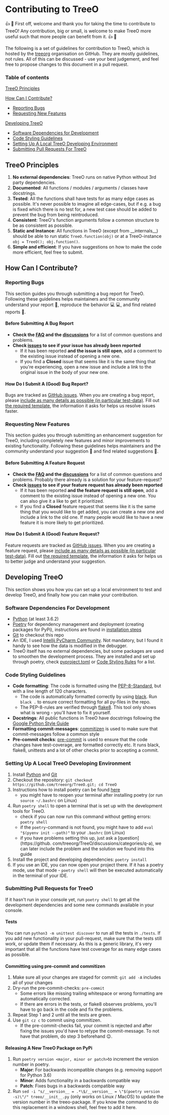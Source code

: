 # Contributing to TreeO

:+1: :partying_face: First off, welcome and thank you for taking the time to contribute to TreeO! Any contribution, big or small, is welcome to make TreeO more useful such that more people can benefit from it. :+1: :partying_face:

The following is a set of guidelines for contribution to TreeO, which is hosted by the [treeorg](https://github.com/treeorg) organisation on GitHub. They are mostly guidelines, not rules. All of this can be discussed - use your best judgement, and feel free to propose changes to this document in a pull request.

### Table of contents
[TreeO Principles](#treeo-principles)

[How Can I Contribute?](#how-can-i-contribute)
  * [Reporting Bugs](#reporting-bugs)
  * [Requesting New Features](#requesting-new-features)

[Developing TreeO](#developing-treeo)
  * [Software Dependencies for Development](#software-dependencies-for-development)
  * [Code Styling Guidelines](#code-styling-guidelines)
  * [Setting Up A Local TreeO Developing Environment](#setting-up-a-local-treeo-developing-environment)
  * [Submitting Pull Requests For TreeO](#submitting-pull-requests-for-treeo)

## TreeO Principles
1. **No external dependencies**: TreeO runs on native Python without 3rd party dependencies.
2. **Documented**: All functions / modules / arguments / classes have docstrings.
3. **Tested**: All the functions shall have tests for as many edge cases as possible. It's never possible to imagine all edge-cases, but if e.g. a bug is fixed which there is no test for, a new test case should be added to prevent the bug from being reintroduced.
4. **Consistent**: TreeO's function arguments follow a common structure to be as consistent as possible.
5. **Static and Instance**: All functions in TreeO (except from \_\_internals\_\_) should be able to run static `TreeO.function(obj)` or at a TreeO-instance `obj = TreeO(); obj.function()`.
6. **Simple and efficient**: If you have suggestions on how to make the code more efficient, feel free to submit.

## How Can I Contribute?

### Reporting Bugs

This section guides you through submitting a bug report for TreeO. Following these guidelines helps maintainers and the community understand your report :pencil:, reproduce the behavior :computer: :computer:, and find related reports :mag_right:.

#### Before Submitting A Bug Report

* **Check the [FAQ](https://github.com/treeorg/TreeO/discussions/categories/q-a) and the [discussions](https://github.com/treeorg/TreeO/discussions)** for a list of common questions and problems.
* **Check [issues](https://github.com/treeorg/TreeO/issues) to see if your issue has already been reported**
  * If it has been reported **and the issue is still open**, add a comment to the existing issue instead of opening a new one.
  * If you find a **Closed** issue that seems like it is the same thing that you're experiencing, open a new issue and include a link to the original issue in the body of your new one.

#### How Do I Submit A (Good) Bug Report?

Bugs are tracked as [GitHub issues](https://guides.github.com/features/issues/). When you are creating a bug report, please [include as many details as possible (in particular test-data)](#how-do-i-submit-a-good-bug-report). Fill out [the required template](https://github.com/treeorg/TreeO/issues/new?template=bug_report.md), the information it asks for helps us resolve issues faster.

### Requesting New Features

This section guides you through submitting an enhancement suggestion for TreeO, including completely new features and minor improvements to existing functionality. Following these guidelines helps maintainers and the community understand your suggestion :pencil: and find related suggestions :mag_right:.

#### Before Submitting A Feature Request

* **Check the [FAQ](https://github.com/treeorg/TreeO/discussions/categories/q-a) and the [discussions](https://github.com/treeorg/TreeO/discussions)** for a list of common questions and problems. Probably there already is a solution for your feature-request?
* **Check [issues](https://github.com/treeorg/TreeO/issues) to see if your feature request has already been reported**
  * If it has been reported **and the feature request is still open**, add a comment to the existing issue instead of opening a new one. You can also give it a like to get it prioritized.
  * If you find a **Closed** feature request that seems like it is the same thing that you would like to get added, you can create a new one and include a link to the old one. If many people would like to have a new feature it is more likely to get prioritized.

#### How Do I Submit A (Good) Feature Request?

Feature requests are tracked as [GitHub issues](https://guides.github.com/features/issues/). When you are creating a feature request, please [include as many details as possible (in particular test-data)](#how-do-i-submit-a-good-feature-request). Fill out [the required template](https://github.com/treeorg/TreeO/issues/new?template=feature_request.md), the information it asks for helps us to better judge and understand your suggestion.

## Developing TreeO
This section shows you how you can set up a local environment to test and develop TreeO, and finally how you can make your contribution.

### Software Dependencies For Development
* [Python](https://www.python.org/) (at least 3.6.2)
* [Poetry](https://python-poetry.org) for dependency management and deployment (creating packages for PyPi), instructions are found in [installation steps](#setting-up-a-local-treeo-developing-environment)
* [Git](https://git-scm.com/) to checkout this repo
* An IDE, I used [Intellij PyCharm Community](https://www.jetbrains.com/pycharm/download/). Not mandatory, but I found it handy to see how the data is modified in the debugger.
* TreeO itself has no external dependencies, but some packages are used to smoothen the development process. They are installed and set up through poetry, check [pyproject.toml](https://github.com/treeorg/TreeO/blob/main/pyproject.toml) or [Code Styling Rules](#code-styling-guidelines) for a list.

### Code Styling Guidelines
* **Code formatting**: The code is formatted using the [PEP-8-Standard](https://peps.python.org/pep-0008/), but with a line length of 120 characters.
    * The code is automatically formatted correctly by using [black](https://github.com/psf/black). Run `black .` to ensure correct formatting for all py-files in the repo.
    * The PEP-8-rules are verified through [flake8](https://flake8.pycqa.org/en/latest/). This tool only shows what is wrong - you'll have to fix it yourself.
* **Docstrings**: All public functions in TreeO have docstrings following the [Google Python Style Guide](https://google.github.io/styleguide/pyguide.html)
* **Formatting commit-messages**: [commitizen](https://commitizen-tools.github.io/commitizen/) is used to make sure that commit-messages follow a common style
* **Pre-commit checks**: [pre-commit](https://pre-commit.com/) is used to ensure that the code changes have test-coverage, are formatted correctly etc. It runs black, flake8, unittests and a lot of other checks prior to accepting a commit.

### Setting Up A Local TreeO Developing Environment
1. Install [Python](https://www.python.org/downloads/) and [Git](https://git-scm.com/)
2. Checkout the repository: `git checkout https://github.com/treeorg/TreeO.git; cd TreeO`
3. Instructions how to install poetry can be found [here](https://python-poetry.org/docs/)
   * you might have to reopen your terminal after installing poetry (or run `source ~/.bashrc` on Linux)
4. Run `poetry shell` to open a terminal that is set up with the development tools for TreeO.
    * check if you can now run this command without getting errors: `poetry shell`
    * if the `poetry`-command is not found, you might have to add `eval "$(pyenv init --path)"` to your `.bashrc` (on Linux)
    * if you have problems setting this up, just ask a [question](https://github. com/treeorg/TreeO/discussions/categories/q-a), we can later include the problem and the solution we found into this guide
5. Install the project and developing dependencies: `poetry install`
6. If you use an IDE, you can now open your project there. If it has a poetry mode, use that mode - `poetry shell` will then be executed automatically in the terminal of your IDE.

### Submitting Pull Requests for TreeO
If it hasn't run in your console yet, run `poetry shell` to get all the development dependencies and some new commands available in your console.

#### Tests
You can run `python3 -m unittest discover` to run all the tests in `./tests`. If you add new functionality in your pull-request, make sure that the tests still work, or update them if necessary. As this is a generic library, it's very important that all the functions have test coverage for as many edge cases as possible.

#### Committing using pre-commit and commitizen
1. Make sure all your changes are staged for commit: `git add -A` includes all of your changes
2. Dry-run the pre-commit-checks: `pre-commit`
   * Some errors like missing trailing whitespace or wrong formatting are automatically corrected.
   * If there are errors in the tests, or flake8 observes problems, you'll have to go back in the code and fix the problems.
3. Repeat Step 1 and 2 until all the tests are green.
4. Use `git cz c` to commit using commitizen.
   * If the pre-commit-checks fail, your commit is rejected and after fixing the issues you'd have to retype the commit-message. To not have that problem, do step 3 beforehand :wink:.

#### Releasing A New TreeO Package on PyPi
1. Run `poetry version <major, minor or patch>`to increment the version number in poetry.
    * **Major**: For backwards incompatible changes (e.g. removing support for Python 3.6)
    * **Minor**: Adds functionality in a backwards compatible way
    * **Patch**: Fixes bugs in a backwards compatible way
3. Run `sed -i "s/__version__ = .*\$/__version__ = \"$(poetry version -s)\"/" treeo/__init__.py` (only works on Linux / MacOS) to update the version number in the treeo-package. If you know the command to do this replacement in a windows shell, feel free to add it here.
